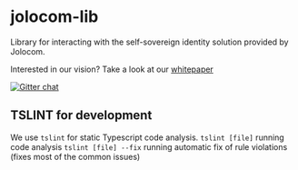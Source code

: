 # jolocom-lib
Library for interacting with the self-sovereign identity solution provided by Jolocom. 

Interested in our vision? Take a look at our [whitepaper](https://jolocom.com/whitepaper/)

[![Gitter chat](https://badges.gitter.im/gitterHQ/gitter.png)](https://gitter.im/jolocom/jolocom-lib)


## TSLINT for development
We use `tslint` for static Typescript code analysis.
`tslint [file]` running code analysis
`tslint [file] --fix` running automatic fix of rule violations (fixes most of the common issues)

